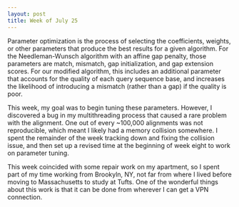 ```yaml
---
layout: post
title: Week of July 25
---
```


Parameter optimization is the process of selecting the coefficients, weights, or other parameters that produce the best results for a given algorithm. For the Needleman-Wunsch algorithm with an affine gap penalty, those parameters are match, mismatch, gap initialization, and gap extension scores. For our modified algorithm, this includes an additional parameter that accounts for the quality of each query sequence base, and increases the likelihood of introducing a mismatch (rather than a gap) if the quality is poor. 

This week, my goal was to begin tuning these parameters. However, I discovered a bug in my multithreading process that caused a rare problem with the alignment. One out of every ~100,000 alignments was not reproducible, which meant I likely had a memory collision somewhere. I spent the remainder of the week tracking down and fixing the collision issue, and then set up a revised time at the beginning of week eight to work on parameter tuning. 

This week coincided with some repair work on my apartment, so I spent part of my time working from Brookyln, NY, not far from where I lived before moving to Massachusetts to study at Tufts. One of the wonderful things about this work is that it can be done from wherever I can get a VPN connection. 

